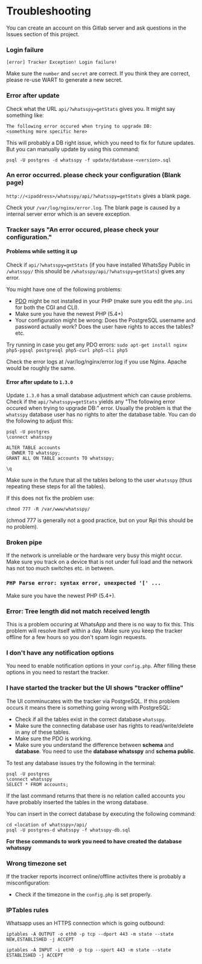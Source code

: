 # Troubleshooting

You can create an account on this Gitlab server and ask questions in the Issues section of this project.

### Login failure

```
[error] Tracker Exception! Login failure!
```
Make sure the `number` and `secret` are correct. If you think they are correct, please re-use WART to generate a new secret.


### Error after update

Check what the URL `api/?whatsspy=getStats` gives you. It might say something like: 
```
The following error occured when trying to upgrade DB:
<something more specific here>
```

This will probably a DB right issue, which you need to fix for future updates. But you can manually update by using this command:
```
psql -U postgres -d whatsspy -f update/database-<version>.sql
```

### An error occurred. please check your configuration (Blank page)

`http://<ipaddress>/whatsspy/api/?whatsspy=getStats` gives a blank page.

Check your `/var/log/nginx/error.log`. The blank page is caused by a internal server error which is an severe exception.

### Tracker says "An error occured, please check your configuration."

#### Problems while setting it up

Check if `api/?whatsspy=getStats` (if you have installed WhatsSpy Public in `/whatsspy/` this should be `/whatsspy/api/?whatsspy=getStats`) gives any error.

You might have one of the following problems:

* [PDO](http://php.net/manual/en/book.pdo.php) might be not installed in your PHP (make sure you edit the `php.ini` for both the CGI and CLI).
* Make sure you have the newest PHP (5.4+)
* Your configuration might be wrong: Does the PostgreSQL username and password actually work? Does the user have rights to acces the tables? etc.

Try running in case you get any PDO errors: `sudo apt-get install nginx php5-pgsql postgresql php5-curl php5-cli php5`

Check the error logs at /var/log/nginx/error.log if you use Nginx. Apache would be roughly the same.

#### Error after update to `1.3.0`

Update `1.3.0` has a small database adjustment which can cause problems. Check if the `api/?whatsspy=getStats` yields any "The following error occured when trying to upgrade DB:" error. Usually the problem is that the `whatsspy` database user has no rights to alter the database table. You can do the following to adjust this:

```
psql -U postgres
\connect whatsspy

ALTER TABLE accounts
  OWNER TO whatsspy;
GRANT ALL ON TABLE accounts TO whatsspy;

\q
```
Make sure in the future that all the tables belong to the user `whatsspy` (thus repeating these steps for all the tables). 

If this does not fix the problem use:

```
chmod 777 -R /var/www/whatsspy/
```
(chmod 777 is generally not a good practice, but on your Rpi this should be no problem).

### Broken pipe

If the network is unreliable or the hardware very busy this might occur. Make sure you track on a device that is not under full load and the network has not too much switches etc. in between.

### `PHP Parse error: syntax error, unexpected '[' ...`

Make sure you have the newest PHP (5.4+).


### Error: Tree length did not match received length

This is a problem occuring at WhatsApp and there is no way to fix this. This problem will resolve itself within a day. Make sure you keep the tracker offline for a few hours so you don't spam login requests.

### I don't have any notification options

You need to enable notification options in your `config.php`. After filling these options in you need to restart the tracker.

### I have started the tracker but the UI shows "tracker offline"

The UI comminucates with the tracker via PostgreSQL. If this problem occurs it means there is something going wrong with PostgreSQL:

* Check if all the tables exist in the correct database `whatsspy`.
* Make sure the connecting database user has rights to read/write/delete in any of these tables.
* Make sure the PDO is working.
* Make sure you understand the difference between **schema** and **database**. You need to use the **database whatsspy** and **schema public**.

To test any database issues try the following in the terminal:
```
psql -U postgres
\connect whatsspy
SELECT * FROM accounts;
```
If the last command returns that there is no relation called accounts you have probably inserted the tables in the wrong database.

You can insert in the correct database by executing the following command:
```
cd <location of whatsspy>/api/
psql -U postgres-d whatsspy -f whatsspy-db.sql
```
**For these commands to work you need to have created the database whatsspy**

### Wrong timezone set

If the tracker reports incorrect online/offline activites there is probably a misconfiguration:

* Check if the timezone in the `config.php` is set properly.



### IPTables rules

Whatsapp uses an HTTPS connection which is going outbound:

`iptables -A OUTPUT -o eth0 -p tcp --dport 443 -m state --state NEW,ESTABLISHED -j ACCEPT`

`iptables -A INPUT -i eth0 -p tcp --sport 443 -m state --state ESTABLISHED -j ACCEPT`